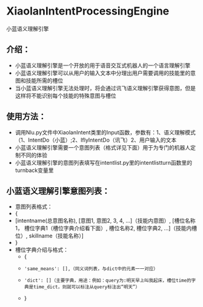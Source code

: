 # XiaolanIntentProcessingEngine
小蓝语义理解引擎

## 介绍：
- 小蓝语义理解引擎是一个开放的用于语音交互式机器人的一个语言理解引擎
- 小蓝语义理解引擎可以从用户的输入文本中分理出用户需要调用的技能里的意图和技能所需的槽位
- 当小蓝语义理解引擎无法处理时，将会通过讯飞语义理解引擎获得意图，但是这样将不能识别每个技能的特殊意图与槽位

## 使用方法：
- 调用Nlu.py文件中XiaolanIntent类里的Input函数，参数有：1、语义理解模式（1、IntentDo（小蓝）;2、IflyIntentDo（讯飞）2、用户输入的文本
- 小蓝语义理解引擎需要一个意图列表（格式详见下面）用于为专门的机器人定制不同的体验
- 小蓝语义理解引擎的意图列表填写在intentlist.py里的intentlistturn函数里的turnback变量里

## 小蓝语义理解引擎意图列表：
- 意图列表格式： 
- {
- [intentname(总意图名称), [意图1, 意图2, 3, 4, ...]（技能内意图）, [槽位名称1， 槽位字典1（槽位字典介绍看下面）, 槽位名称2, 槽位字典2, ...]（技能内槽位）, skillname（技能名称）]
- }
- 槽位字典介绍与格式：
  - {
  -     'same_means': [],（同义词列表，与dict中的元素一一对应）
  -     'dict': []（主要字典，用途：例如：query为:明天早上叫我起床，槽位time的字典是time_dict，则就可以标注从query标注出“明天”）
  - }

